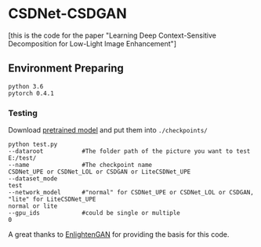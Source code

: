 # CSDNet-CSDGAN

[this is the code for the paper "Learning Deep Context-Sensitive Decomposition for Low-Light Image Enhancement"]

## Environment Preparing
```
python 3.6
pytorch 0.4.1
```

### Testing

Download [pretrained model](https://drive.google.com/drive/folders/1kocUbWn3aMkRX1_yeXNzY2bfCas07H6I?usp=sharing) and put them into `./checkpoints/`

```
python test.py 
--dataroot           #The folder path of the picture you want to test
E:/test/
--name               #The checkpoint name
CSDNet_UPE or CSDNet_LOL or CSDGAN or LiteCSDNet_UPE
--dataset_mode
test
--network_model      #"normal" for CSDNet_UPE or CSDNet_LOL or CSDGAN, "lite" for LiteCSDNet_UPE
normal or lite
--gpu_ids            #could be single or multiple
0
```
A great thanks to [EnlightenGAN](https://github.com/VITA-Group/EnlightenGAN) for providing the basis for this code.
